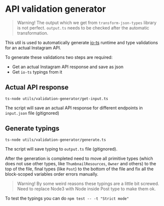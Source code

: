 # API validation generator

> Warning! The output which we get from `transform-json-types` library is not perfect. `output.ts` needs to be checked after the automatic transformation.

This util is used to automatically generate [io-ts](https://github.com/gcanti/io-ts) runtime and type validations for an actual Instagram API. 

To generate these validations two steps are required:

*   Get an actual Instagram API response and save as json
*   Get `io-ts` typings from it

## Actual API response

`ts-node utils/validation-generator/get-input.ts` 

The script will save an actual API response for different endpoints in `input.json` file (gitignored)

## Generate typings

`ts-node utils/validation-generator/generate.ts`

The script will save typing to `output.ts` file (gitignored).

After the generation is completed need to move all primitive types (which does not use other types, like `ThumbnailResources`, `Owner` and others) to the top of the file, final types (like `Post`) to the bottom of the file and fix all the block-scoped variables order errors manually.

> Warning! By some weird reasons these typings are a little bit screwed. Need to replace Node3 with Node inside Post type to make them ok.

To test the typings you can do `npm test -- -t "Strict mode"`